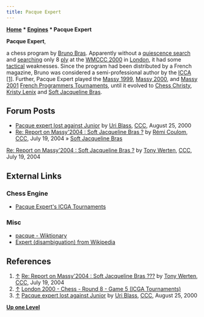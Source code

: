 ```yaml
---
title: Pacque Expert
---
```

**[Home](Home "Home") \* [Engines](Engines "Engines") \* Pacque Expert**


**Pacque Expert**,  

a chess program by [Bruno Bras](Bruno_Bras "Bruno Bras"). Apparently without a [quiescence search](Quiescence_Search "Quiescence Search") and [searching](Search "Search") only 8 [ply](Ply "Ply") at the [WMCCC 2000](WMCCC_2000 "WMCCC 2000") in [London](https://en.wikipedia.org/wiki/London), 
it had some [tactical](Tactics "Tactics") weaknesses. Since the program had been distributed by a French magazine, Bruno was considered a semi-professional author by the [ICCA](ICCA "ICCA") <a id="cite-note-1" href="#cite-ref-1">[1]</a>. 
Further, Pacque Expert played the [Massy 1999](index.php?title=Massy_1999&action=edit&redlink=1 "Massy 1999 (page does not exist)"), [Massy 2000](index.php?title=Massy_2000&action=edit&redlink=1 "Massy 2000 (page does not exist)"), and [Massy 2001](Massy_2001 "Massy 2001") [French Programmers Tournaments](French_Programmers_Tournament "French Programmers Tournament"), until it evolved to [Chess Christy](index.php?title=Chess_Christy&action=edit&redlink=1 "Chess Christy (page does not exist)"), [Kristy Lenix](index.php?title=Kristy_Lenix&action=edit&redlink=1 "Kristy Lenix (page does not exist)") and [Soft Jacqueline Bras](Soft_Jacqueline_Bras "Soft Jacqueline Bras").



## Forum Posts


* [Pacque expert lost against Junior](https://www.stmintz.com/ccc/index.php?id=126256) by [Uri Blass](Uri_Blass "Uri Blass"), [CCC](CCC "CCC"), August 25, 2000
* [Re: Report on Massy'2004 : Soft Jacqueline Bras ?](https://www.stmintz.com/ccc/index.php?id=377826) by [Rémi Coulom](R%C3%A9mi_Coulom "Rémi Coulom"), [CCC](CCC "CCC"), July 19, 2004 » [Soft Jacqueline Bras](Soft_Jacqueline_Bras "Soft Jacqueline Bras")


 [Re: Report on Massy'2004 : Soft Jacqueline Bras ?](https://www.stmintz.com/ccc/index.php?id=377858) by [Tony Werten](Tony_van_Roon-Werten "Tony van Roon-Werten"), [CCC](CCC "CCC"), July 19, 2004
## External Links


### Chess Engine


* [Pacque Expert's ICGA Tournaments](https://www.game-ai-forum.org/icga-tournaments/program.php?id=126)


### Misc


* [pacque - Wiktionary](https://en.wiktionary.org/wiki/pacque)
* [Expert (disambiguation) from Wikipedia](https://en.wikipedia.org/wiki/Expert_%28disambiguation%29)


## References


1. <a id="cite-ref-1" href="#cite-note-1">↑</a> [Re: Report on Massy'2004 : Soft Jacqueline Bras ???](https://www.stmintz.com/ccc/index.php?id=377858) by [Tony Werten](Tony_van_Roon-Werten "Tony van Roon-Werten"), [CCC](CCC "CCC"), July 19, 2004
2. <a id="cite-ref-2" href="#cite-note-2">↑</a> [London 2000 - Chess - Round 8 - Game 5 (ICGA Tournaments)](https://www.game-ai-forum.org/icga-tournaments/round.php?tournament=31&round=8&id=5)
3. <a id="cite-ref-3" href="#cite-note-3">↑</a> [Pacque expert lost against Junior](https://www.stmintz.com/ccc/index.php?id=126256) by [Uri Blass](Uri_Blass "Uri Blass"), [CCC](CCC "CCC"), August 25, 2000

**[Up one Level](Engines "Engines")**







 
